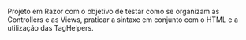 Projeto em Razor com o objetivo de testar como se organizam as Controllers e as Views, praticar a sintaxe em conjunto com o HTML e a utilização 
das TagHelpers.
